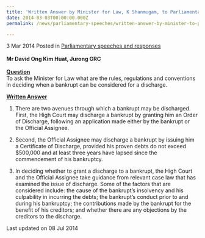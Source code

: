 ```yaml
---
title: 'Written Answer by Minister for Law, K Shanmugam, to Parliamentary Question on bankruptcy'
date: 2014-03-03T00:00:00.000Z
permalink: /news/parliamentary-speeches/written-answer-by-minister-to-pq-on-bankruptcy/

---
```




3 Mar 2014 Posted in [Parliamentary speeches and responses](/news/parliamentary-speeches)
<br>  
**Mr David Ong Kim Huat, Jurong GRC** 
<br>  
**<u>Question</u>**  
To ask the Minister for Law what are the rules, regulations and conventions in deciding when a bankrupt can be considered for a discharge.

**<u>Written Answer</u>**  
1. There are two avenues through which a bankrupt may be discharged. First, the High Court may discharge a bankrupt by granting him an Order of Discharge, following an application made either by the bankrupt or the Official Assignee.



2. Second, the Official Assignee may discharge a bankrupt by issuing him a Certificate of Discharge, provided his proven debts do not exceed $500,000 and at least three years have lapsed since the commencement of his bankruptcy.



3. In deciding whether to grant a discharge to a bankrupt, the High Court and the Official Assignee take guidance from relevant case law that has examined the issue of discharge. Some of the factors that are considered include: the cause of the bankrupt’s insolvency and his culpability in incurring the debts; the bankrupt’s conduct prior to and during his bankruptcy; the contributions made by the bankrupt for the benefit of his creditors; and whether there are any objections by the creditors to the discharge.

<p class="right-side-updated">Last updated on 08 Jul 2014</p> 

